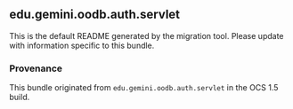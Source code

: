 
## edu.gemini.oodb.auth.servlet

This is the default README generated by the migration tool. Please update with information specific to this bundle.

### Provenance

This bundle originated from `edu.gemini.oodb.auth.servlet` in the OCS 1.5 build. 